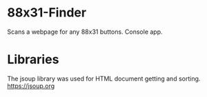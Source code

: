# 88x31-Finder
Scans a webpage for any 88x31 buttons. Console app.

# Libraries
The jsoup library was used for HTML document getting and sorting.
https://jsoup.org
